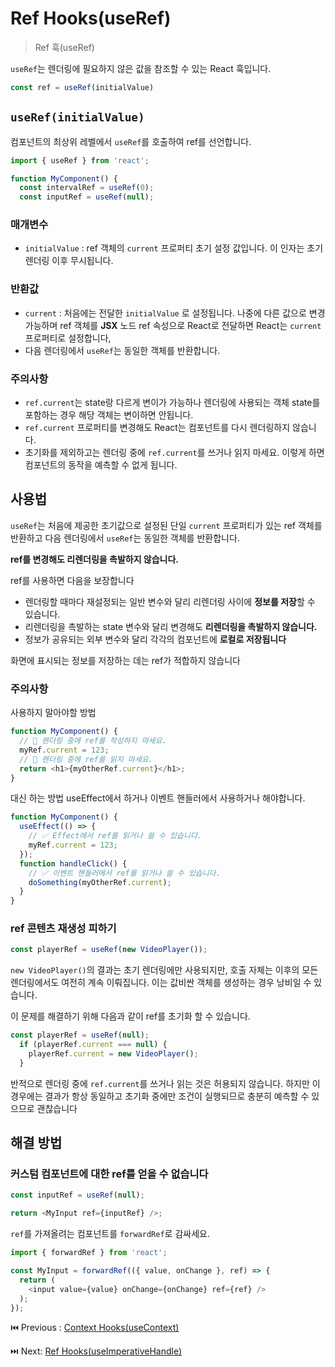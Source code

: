 # Ref Hooks(useRef)

> Ref 훅(useRef)

`useRef`는 렌더링에 필요하지 않은 값을 참조할 수 있는 React 훅입니다.

```typescript
const ref = useRef(initialValue)
```

## `useRef(initialValue)`

컴포넌트의 최상위 레벨에서 `useRef`를 호출하여 ref를 선언합니다.

```typescript
import { useRef } from 'react';

function MyComponent() {
  const intervalRef = useRef(0);
  const inputRef = useRef(null);
```

### 매개변수

- `initialValue` : ref 객체의 `current` 프로퍼티 초기 설정 값입니다. 이 인자는 초기 렌더링 이후 무시됩니다.

### 반환값

- `current` : 처음에는 전달한 `initialValue` 로 설정됩니다. 나중에 다른 값으로 변경 가능하며 ref 객체를 **JSX**  노드 ref 속성으로 React로 전달하면 React는 `current` 프로퍼티로 설정합니다,
- 다음 렌더링에서 `useRef`는 동일한 객체를 반환합니다.

### 주의사항

- `ref.current`는 state랑 다르게 변이가 가능하나 렌더링에 사용되는 객체 state를 포함하는 경우 해당 객체는 변이하면 안됩니다.
- `ref.current` 프로퍼티를 변경해도 React는 컴포넌트를 다시 렌더링하지 않습니다.
- 초기화를 제외하고는 렌더링 중에 `ref.current`를 쓰거나 읽지 마세요. 이렇게 하면 컴포넌트의 동작을 예측할 수 없게 됩니다.

## 사용법

`useRef`는 처음에 제공한 초기값으로 설정된 단일 `current` 프로퍼티가 있는 ref 객체를 반환하고 다음 렌더링에서 `useRef`는 동일한 객체를 반환합니다.

**ref를 변경해도 리렌더링을 촉발하지 않습니다.**

ref를 사용하면 다음을 보장합니다

- 렌더링할 때마다 재설정되는 일반 변수와 달리 리렌더링 사이에 **정보를 저장**할 수 있습니다.
- 리렌더링을 촉발하는 state 변수와 달리 변경해도 **리렌더링을 촉발하지 않습니다.**
- 정보가 공유되는 외부 변수와 달리 각각의 컴포넌트에 **로컬로 저장됩니다**

화면에 표시되는 정보를 저장하는 데는 ref가 적합하지 않습니다

### 주의사항

사용하지 말아야할 방법

```typescript
function MyComponent() {
  // 🚩 렌더링 중에 ref를 작성하지 마세요.
  myRef.current = 123;
  // 🚩 렌더링 중에 ref를 읽지 마세요.
  return <h1>{myOtherRef.current}</h1>;
}
```

대신 하는 방법 useEffect에서 하거나 이벤트 핸들러에서 사용하거나 해야합니다.

```typescript
function MyComponent() {
  useEffect(() => {
    // ✅ Effect에서 ref를 읽거나 쓸 수 있습니다.
    myRef.current = 123;
  });
  function handleClick() {
    // ✅ 이벤트 핸들러에서 ref를 읽거나 쓸 수 있습니다.
    doSomething(myOtherRef.current);
  }
}
```

### ref 콘텐츠 재생성 피하기

```typescript
const playerRef = useRef(new VideoPlayer());
```

`new VideoPlayer()`의 결과는 초기 렌더링에만 사용되지만, 호출 자체는 이후의 모든 렌더링에서도 여전히 계속 이뤄집니다. 이는 값비싼 객체를 생성하는 경우 낭비일 수 있습니다.

이 문제를 해결하기 위해 다음과 같이 ref를 초기화 할 수 있습니다.

```typescript
const playerRef = useRef(null);
  if (playerRef.current === null) {
    playerRef.current = new VideoPlayer();
  }
```

반적으로 렌더링 중에 `ref.current`를 쓰거나 읽는 것은 허용되지 않습니다. 하지만 이 경우에는 결과가 항상 동일하고 초기화 중에만 조건이 실행되므로 충분히 예측할 수 있으므로 괜찮습니다

## 해결 방법

### ****커스텀 컴포넌트에 대한 ref를 얻을 수 없습니다****

```typescript
const inputRef = useRef(null);

return <MyInput ref={inputRef} />;
```

`ref`를 가져올려는 컴포넌트를  `forwardRef`로 감싸세요.

```typescript
import { forwardRef } from 'react';

const MyInput = forwardRef(({ value, onChange }, ref) => {
  return (
    <input value={value} onChange={onChange} ref={ref} />
  );
});
```

⏮️ Previous : [Context Hooks(useContext)](./003-Context%20Hooks(useContext).md)

⏭️ Next: [Ref Hooks(useImperativeHandle)](./005-Ref%20Hooks(useImperativeHandle).md)